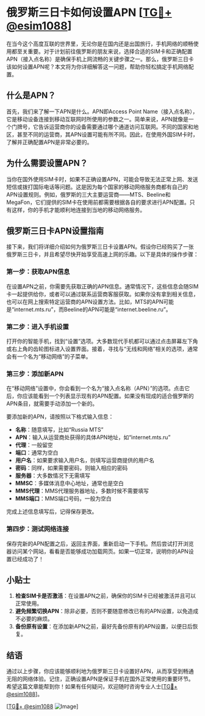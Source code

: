 # 俄罗斯三日卡如何设置APN [[TG💪+ @esim1088](https://t.me/s/esim1088)]

在当今这个高度互联的世界里，无论你是在国内还是出国旅行，手机网络的顺畅使用都至关重要。对于计划前往俄罗斯的朋友来说，选择合适的SIM卡和正确配置APN（接入点名称）是确保手机上网流畅的关键步骤之一。那么，俄罗斯三日卡该如何设置APN呢？本文将为你详细解答这一问题，帮助你轻松搞定手机网络配置。

## 什么是APN？

首先，我们来了解一下APN是什么。APN即Access Point Name（接入点名称），它是移动设备连接到移动互联网时所使用的参数之一。简单来说，APN就像是一个门牌号，它告诉运营商你的设备需要通过哪个通道访问互联网。不同的国家和地区，甚至不同的运营商，其APN设置可能有所不同。因此，在使用外国SIM卡时，了解并正确配置APN是非常必要的。

## 为什么需要设置APN？

当你在国外使用SIM卡时，如果不正确设置APN，可能会导致无法正常上网、发送短信或拨打国际电话等问题。这是因为每个国家的移动网络服务商都有自己的APN设置规则。例如，俄罗斯的三大主要运营商——MTS、Beeline和MegaFon，它们提供的SIM卡在使用前都需要根据各自的要求进行APN配置。只有这样，你的手机才能顺利地连接到当地的移动网络服务。

## 俄罗斯三日卡APN设置指南

接下来，我们将详细介绍如何为俄罗斯三日卡设置APN。假设你已经购买了一张俄罗斯三日卡，并且希望尽快开始享受高速上网的乐趣。以下是具体的操作步骤：

### 第一步：获取APN信息

在设置APN之前，你需要先获取正确的APN信息。通常情况下，这些信息会随SIM卡一起提供给你，或者可以通过联系运营商客服获取。如果你没有拿到相关信息，也可以在网上搜索特定运营商的APN设置方法。比如，MTS的APN可能是“internet.mts.ru”，而Beeline的APN可能是“internet.beeline.ru”。

### 第二步：进入手机设置

打开你的智能手机，找到“设置”选项。大多数现代手机都可以通过点击屏幕左下角或右上角的齿轮图标进入设置界面。接着，寻找与“无线和网络”相关的选项，通常会有一个名为“移动网络”的子菜单。

### 第三步：添加新APN

在“移动网络”设置中，你会看到一个名为“接入点名称（APN）”的选项。点击它后，你应该能看到一个列表显示现有的APN配置。如果没有现成的适合俄罗斯的APN条目，就需要手动添加一个新的。

要添加新的APN，请按照以下格式输入信息：
- **名称**：随意填写，比如“Russia MTS”
- **APN**：输入从运营商处获得的具体APN地址，如“internet.mts.ru”
- **代理**：一般留空
- **端口**：通常为空白
- **用户名**：如果要求输入用户名，则填写运营商提供的用户名
- **密码**：同样，如果需要密码，则输入相应的密码
- **服务器**：大多数情况下无需填写
- **MMSC**：多媒体消息中心地址，通常也是空白
- **MMS代理**：MMS代理服务器地址，多数时候不需要填写
- **MMS端口**：MMS端口号码，一般为空白

完成上述信息填写后，记得保存更改。

### 第四步：测试网络连接

保存完新的APN配置之后，返回主界面，重新启动一下手机。然后尝试打开浏览器访问某个网站，看看是否能够成功加载网页。如果一切正常，说明你的APN设置已经成功了！

## 小贴士

1. **检查SIM卡是否激活**：在设置APN之前，确保你的SIM卡已经被激活并且可以正常使用。
2. **避免频繁切换APN**：除非必要，否则不要随意修改已有的APN设置，以免造成不必要的麻烦。
3. **备份原有设置**：在添加新APN之前，最好先备份原有的APN设置，以便日后恢复。

## 结语

通过以上步骤，你应该能够顺利地为俄罗斯三日卡设置好APN，从而享受到畅通无阻的网络体验。记住，正确设置APN是保证手机在国外正常使用的重要环节。希望这篇文章能帮到你！如果有任何疑问，欢迎随时咨询专业人士[[TG💪+ @esim1088](https://t.me/s/esim1088)]。

[[TG💪+ @esim1088](https://t.me/s/esim1088) ![Image](https://i.postimg.cc/4NQfJmqS/Snipaste-2025-05-13-00-14-12.png)]